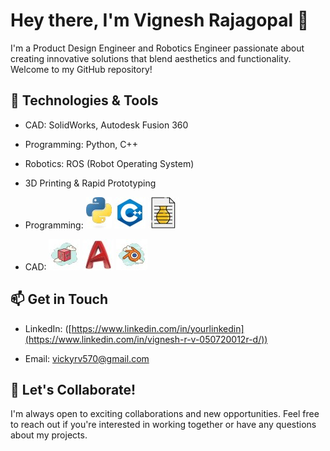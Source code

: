 # Hey there, I'm Vignesh Rajagopal 👋

I'm a Product Design Engineer and Robotics Engineer passionate about creating innovative solutions that blend aesthetics and functionality. Welcome to my GitHub repository!

## 🔧 Technologies & Tools

- CAD: SolidWorks, Autodesk Fusion 360
- Programming: Python, C++
- Robotics: ROS (Robot Operating System)
- 3D Printing & Rapid Prototyping
   
- Programming: ![Python](python.jpg) ![C++](C++.jpg) ![G code](gcode.jpg)
- CAD: ![SolidWorks](solidworks.jpg) ![AutoCAD](autocad.jpg) ![Blender](blender.jpg)


## 📫 Get in Touch

- LinkedIn: ([https://www.linkedin.com/in/yourlinkedin](https://www.linkedin.com/in/vignesh-r-v-050720012r-d/))

- Email: vickyrv570@gmail.com

## 🚀 Let's Collaborate!

I'm always open to exciting collaborations and new opportunities. Feel free to reach out if you're interested in working together or have any questions about my projects.

